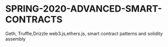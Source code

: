 # SPRING-2020-ADVANCED-SMART-CONTRACTS
Geth, Truffle,Drizzle web3.js,ethers.js, smart contract patterns and solidity assembly
